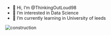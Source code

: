 - 👋 Hi, I’m @ThinkingOutLoud98
- 👀 I’m interested in Data Science
- 🌱 I’m currently learning in University of leeds

![construction](https://user-images.githubusercontent.com/48021564/159129349-4e762838-01d3-4bbc-b016-bbfd2715ae14.gif)

<!---
ThinkingOutLoud98/ThinkingOutLoud98 is a ✨ special ✨ repository because its `README.md` (this file) appears on your GitHub profile.
You can click the Preview link to take a look at your changes.
--->
